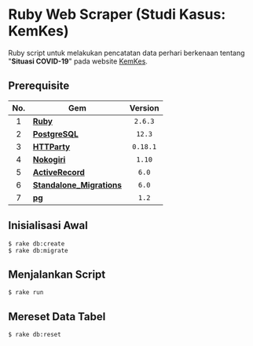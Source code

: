 # Ruby Web Scraper (Studi Kasus: KemKes)

Ruby script untuk melakukan pencatatan data perhari berkenaan tentang "**Situasi COVID-19**" pada website [KemKes](https://kemkes.go.id/).

## Prerequisite

| <center>No.</center> | <center>Gem</center> | <center>Version</center> |
| :--: | :--- | :--: |
| 1 | [**Ruby**](https://www.ruby-lang.org/en/) | `2.6.3` |
| 2 | [**PostgreSQL**](https://www.postgresql.org/) | `12.3` |
| 3 | [**HTTParty**](https://rubygems.org/gems/httparty) | `0.18.1` |
| 4 | [**Nokogiri**](https://rubygems.org/gems/nokogiri) | `1.10` |
| 5 | [**ActiveRecord**](https://rubygems.org/gems/activerecord) | `6.0` |
| 6 | [**Standalone_Migrations**](https://rubygems.org/gems/standalone_migrations) | `6.0` |
| 7 | [**pg**](https://rubygems.org/gems/pg) | `1.2` |

## Inisialisasi Awal

```shell
$ rake db:create
$ rake db:migrate
```

## Menjalankan Script

```shell
$ rake run
```

## Mereset Data Tabel

```shell
$ rake db:reset
```
